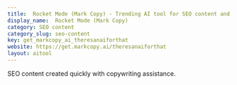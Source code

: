 ```yaml
---
title:  Rocket Mode (Mark Copy) - Trending AI tool for SEO content and best alternatives
display_name:  Rocket Mode (Mark Copy)
category: SEO content
category_slug: seo-content
key: get_markcopy_ai_theresanaiforthat
website: https://get.markcopy.ai/theresanaiforthat
layout: aitool
---
```


SEO content created quickly with copywriting assistance.
